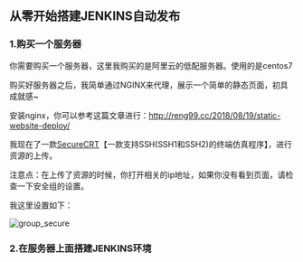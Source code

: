 ## 从零开始搭建JENKINS自动发布

### 1.购买一个服务器

你需要购买一个服务器，这里我购买的是阿里云的低配服务器。使用的是centos7

购买好服务器之后，我简单通过NGINX来代理，展示一个简单的静态页面，初具成就感~

安装nginx，你可以参考这篇文章进行：http://reng99.cc/2018/08/19/static-website-deploy/

我现在了一款[SecureCRT](https://www.vandyke.com/products/securecrt/mac_osx.html)【一款支持SSH(SSH1和SSH2)的终端仿真程序】，进行资源的上传。

注意点：在上传了资源的时候，你打开相关的ip地址，如果你没有看到页面，请检查一下安全组的设置。

我这里设置如下：

![group_secure](C:\Users\yamei\Desktop\group.jpg)

### 2.在服务器上面搭建JENKINS环境
